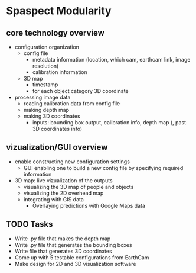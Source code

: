 # Spaspect Modularity

## core technology overview
- configuration organization
	- config file
		- metadata information (location, which cam, earthcam link, image resolution)
		- calibration information
	- 3D map
		- timestamp
		- for each object
			category
			3D coordinate
- processing image data
	- reading calibration data from config file
	- making depth map
	- making 3D coordinates
		- inputs: bounding box output, calibration info, depth map (, past 3D coordinates info)

## vizualization/GUI overview
- enable constructing new configuration settings
	- GUI enabling one to build a new config file by specifying required information
- 3D map: live vizualization of the outputs
	- visualizing the 3D map of people and objects
	- visualizing the 2D overhead map
	- integrating with GIS data
		- Overlaying predictions with Google Maps data

## TODO Tasks
- Write .py file that makes the depth map
- Write .py file that generates the bounding boxes
- Write file that generates 3D coordinates
- Come up with 5 testable configurations from EarthCam
- Make design for 2D and 3D visualization software
